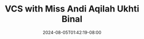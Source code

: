 --- 
title: "VCS with Miss Andi Aqilah Ukhti Binal"
description: "nonton bokeh VCS with Miss Andi Aqilah Ukhti Binal instagram durasi panjang new"
date: 2024-08-05T01:42:19-08:00
file_code: "t7t9v1ceud0w"
draft: false
cover: "8mdo42vyxdoel6om.jpg"
tags: ["VCS", "with", "Miss", "Andi", "Aqilah", "Ukhti", "Binal", "bokep-indo", "bokep-viral", "bokep-ig"]
length: 933
fld_id: "1482463"
foldername: "ANDI AQILAH"
categories: ["ANDI AQILAH"]
views: 1
---
